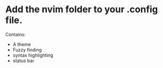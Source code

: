 # Add the nvim folder to your .config file.
Contains:
* A theme
* Fuzzy finding
* syntax highlighting
* status bar
